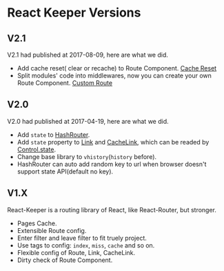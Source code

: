 # React Keeper Versions

## V2.1
V2.1 had published at 2017-08-09, here are what we did.  
- Add cache reset( clear or recache) to Route Component. [Cache Reset](PageCache.md)
- Split modules' code into middlewares, now you can create your own Route Component. [Custom Route](CustomRoute.md)

## V2.0
V2.0 had published at 2017-04-19, here are what we did.  
- Add `state` to [HashRouter](Router.md).
- Add `state` property to [Link](Link.md) and [CacheLink](CacheLink.md), which can be readed by [Control.state](Control.md).
- Change base library to `vhistory`(`history` before).
- HashRouter can auto add random key to url when browser doesn't support state API(default no key).

## V1.X
React-Keeper is a routing library of React, like React-Router, but stronger.  
- Pages Cache.
- Extensible Route config.
- Enter filter and leave filter to fit truely project.
- Use tags to config: `index`, `miss`, `cache` and so on.
- Flexible config of Route, Link, CacheLink.
- Dirty check of Route Component.
